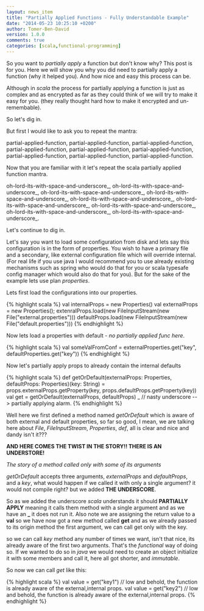 ```yaml
---
layout: news_item
title: "Partially Applied Functions - Fully Understandable Example"
date: "2014-05-23 10:25:10 +0200"
author: Tomer-Ben-David 
version: 1.0.0
comments: true
categories: [scala,functional-programming]
---
```


So you want to *partially apply* a function but don't know why?  This post is for you.  Here we will show you why you did need to partially apply a function (why it helped you).  And how nice and easy this process can be.

Although in *scala* the process for partially applying a function is just as complex and as encrypted as far as they could think of we will try to make it easy for you.  (they really thought hard how to make it encrypted and un-remembable).

So let's dig in.

But first I would like to ask you to repeat the mantra:

partial-applied-function, partial-applied-function, partial-applied-function, partial-applied-function, partial-applied-function, partial-applied-function, partial-applied-function, partial-applied-function, partial-applied-function.

Now that you are familiar with it let's repeat the scala partially applied function mantra.

oh-lord-its-with-space-and-underscore_, oh-lord-its-with-space-and-underscore_, oh-lord-its-with-space-and-underscore_, oh-lord-its-with-space-and-underscore_, oh-lord-its-with-space-and-underscore_, oh-lord-its-with-space-and-underscore_, oh-lord-its-with-space-and-underscore_, oh-lord-its-with-space-and-underscore_, oh-lord-its-with-space-and-underscore_.

Let's continue to dig in.

Let's say you want to load some configuration from disk and lets say this configuration is in the form of properties.  You wish to have a primary file and a secondary, like external configuration file which will override internal.
(For real life if you use java I would recommend you to use already existing mechanisms such as spring who would do that for you or scala typesafe config manager which would also do that for you).  But for the sake of the example lets use plan *properties*.  

Lets first load the configurations into our properties.

{% highlight scala %}
	val internalProps = new Properties()
	val externalProps = new Properties();
	extenralProps.load(new FileInputStream(new File("external.properties")))
	defaultProps.load(new FileInputStream(new File("default.properties")))
{% endhighlight %}

Now lets load a properties with default - *no partially applied func here*.

{% highlight scala %}
	val someValFromConf = externalProperties.get("key", defaultProperties.get("key"))
{% endhighlight %}

Now let's partially apply props to already contain the internal defaults

{% highlight scala %}
	def getOrDefault(externalProps: Properties, defaultProps: Properties)(key: String) = props.externalProps.getProperty(key, props.defaultProps.getProperty(key))
	val get = getOrDefault(externalProps, defaultProps) _ // nasty underscore --> partially applying alarm.
{% endhighlight %}

Well here we first defined a method named *getOrDefault* which is aware of both external and default properties, so far so good, I mean, we are talking here about *File*, *FileInputStream*, *Properties*, *def*, all is clear and nice and dandy isn't it???

**AND HERE COMES THE TWIST IN THE STORY!! THERE IS AN UNDERSTORE!**

*The story of a method called only with some of its arguments*

*getOrDefault* accepts three arguments, *externalProps* and *defaultProps*, and a *key*, what would happen if we called it with only a single argument? it would not compile right? but we added **THE UNDERSCORE**.

So as we added the underscore *scala* understands it should **PARTIALLY APPLY** meaning it calls them method with a single argument and as we have an **_** it does not run it.  Also note we are assigning the return value to a **val** so we have now got a new method called **get** and as we already passed to its origin method the first argument, we can call get only with the key.

so we can call *key* method any number of times we want, isn't that nice, its already aware of the first two arguments.  That's the *functional* way of doing so.  If we wanted to do so in *java* we would need to create an object initialize it with some members and call it, here all got shorter, and *immutable*.

So now we can call *get* like this:

{% highlight scala %}
	val value = get("key1") // low and behold, the function is already aware of the external,internal props.
	val value = get("key2") // low and behold, the function is already aware of the external,internal props.
{% endhighlight %}